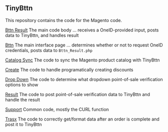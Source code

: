 ## TinyBttn

This repository contains the code for the Magento code.

[Bttn Result](./bttn_result.php)	The main code body ... receives a OneID-provided input, posts data to TinyBttn, and handles result

[Bttn](./bttn.php)	The main interface page ... determines whether or not to request OneID credentials, posts data to `Bttn_Result.php`

[Catalog Sync](./catalog_sync.php)	The code to sync the Magento product catalog with TinyBttn

[Create](./create.php)	The code to handle programatically creating discounts

[Drop Down](./dropdown.php)	The code to determine what dropdown point-of-sale verification options to show

[Result](./result.php)	The code to post point-of-sale verification data to TinyBttn and handle the result

[Support](./support.php)	Common code, mostly the CURL function

[Trasx](./trnsx.php)	The code to correctly get/format data after an order is complete and post it to TinyBttn